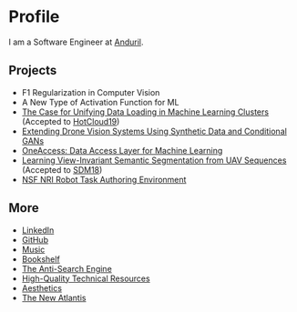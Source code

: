 # Profile

I am a Software Engineer at [Anduril](https://www.anduril.com/).

## Projects

* F1 Regularization in Computer Vision
* A New Type of Activation Function for ML
* [The Case for Unifying Data Loading in Machine Learning Clusters](./assets/hotcloud19.pdf) (Accepted to [HotCloud19](https://www.usenix.org/conference/hotcloud19))
* [Extending Drone Vision Systems Using Synthetic Data and Conditional GANs](https://abhayvenkatesh.com/conditional-drones)
* [OneAccess: Data Access Layer for Machine Learning](./assets/one_access.pdf)
* [Learning View-Invariant Semantic Segmentation from UAV Sequences](./assets/sdm2018.pdf) (Accepted to [SDM18](https://archive.siam.org/meetings/sdm18/))
* [NSF NRI Robot Task Authoring Environment](./pages/nsf-nri.md)

## More

* [LinkedIn](https://linkedin.com/in/abhayvenkatesh)
* [GitHub](https://github.com/abhay-venkatesh)
* [Music](https://www.last.fm/user/abhayvenkatesh)
* [Bookshelf](https://bookshelf.website/abhay/mixes/dvadl/Book-Recs)
* [The Anti-Search Engine](./pages/anti-search-engine.md)
* [High-Quality Technical Resources](./pages/technical-resources.md)
* [Aesthetics](./pages/aesthetics.md)
* [The New Atlantis](./pages/the-new-atlantis.md)
